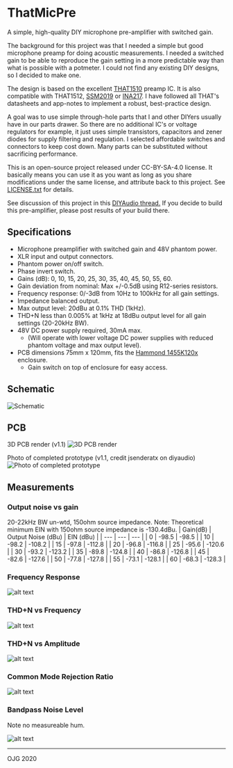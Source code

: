 ThatMicPre
=====
A simple, high-quality DIY microphone pre-amplifier with switched gain.

The background for this project was that I needed a simple but good microphone preamp for doing acoustic measurements. I needed a switched gain to be able to reproduce the gain setting in a more predictable way than what is possible with a potmeter. I could not find any existing DIY designs, so I decided to make one.

The design is based on the excellent [THAT1510](http://www.thatcorp.com/1510-1512_Audio_Preamplifier_ICs.shtml) preamp IC. It is also compatible with THAT1512, [SSM2019](https://www.analog.com/en/products/ssm2019.html) or [INA217](https://www.ti.com/product/INA217). I have followed all THAT's datasheets and app-notes to implement a robust, best-practice design.

A goal was to use simple through-hole parts that I and other DIYers usually have in our parts drawer. So there are no additional IC's or voltage regulators for example, it just uses simple transistors, capacitors and zener diodes for supply filtering and regulation. I selected affordable switches and connectors to keep cost down. Many parts can be substituted without sacrificing performance.

This is an open-source project released under CC-BY-SA-4.0 license. It basically means you can use it as you want as long as you share modifications under the same license, and attribute back to this project. See [LICENSE.txt](../blob/master/LICENSE.txt) for details.

See discussion of this project in this [DIYAudio thread.](https://www.diyaudio.com/forums/equipment-and-tools/356317-thatmicpre-source-mic-preamp.html) If you decide to build this pre-amplifier, please post results of your build there.

Specifications
-----
* Microphone preamplifier with switched gain and 48V phantom power.
* XLR input and output connectors.
* Phantom power on/off switch.
* Phase invert switch.
* Gains (dB): 0, 10, 15, 20, 25, 30, 35, 40, 45, 50, 55, 60.
* Gain deviation from nominal: Max +/-0.5dB using R12-series resistors.
* Frequency response: 0/-3dB from 10Hz to 100kHz for all gain settings.
* Impedance balanced output.
* Max output level: 20dBu at 0.1% THD (1kHz).
* THD+N less than 0.005% at 1kHz at 18dBu output level for all gain settings (20-20kHz BW).
* 48V DC power supply required, 30mA max. 
  * (Will operate with lower voltage DC power supplies with reduced phantom voltage and max output level).
* PCB dimensions 75mm x 120mm, fits the [Hammond 1455K120x](https://www.hammfg.com/part/1455K1201) enclosure.
  * Gain switch on top of enclosure for easy access.

Schematic
-----
![Schematic](https://github.com/ojg/thatmicpre/blob/master/plots/thatmicpre_schematic.png "Schematic")

PCB
-----
3D PCB render (v1.1)
![3D PCB render ](https://github.com/ojg/thatmicpre/blob/master/plots/thatmicpre_3dview.png "PCB 3D view")

Photo of completed prototype (v1.1, credit jsenderatx on diyaudio)
![Photo of completed prototype ](https://github.com/ojg/thatmicpre/blob/master/docs/thatmicpre_pcb_v1_1.png "PCB photo")

Measurements
-----
### Output noise vs gain
20-22kHz BW un-wtd, 150ohm source impedance.
Note: Theoretical minimum EIN with 150ohm source impedance is -130.4dBu.
| Gain(dB) | Output Noise (dBu) | EIN (dBu) |
| --- | --- | --- |
| 0 | -98.5 | -98.5 |
| 10 | -98.2 | -108.2 |
| 15 | -97.8 | -112.8 |
| 20 | -96.8 | -116.8 |
| 25 | -95.6 | -120.6 |
| 30 | -93.2 | -123.2 |
| 35 | -89.8 | -124.8 |
| 40 | -86.8 | -126.8 |
| 45 | -82.6 | -127.6 |
| 50 | -77.8 | -127.8 |
| 55 | -73.1 | -128.1 |
| 60 | -68.3 | -128.3 |

### Frequency Response
![alt text](https://github.com/ojg/thatmicpre/blob/master/docs/freqresp_vs_gain.png "Frequency response")

### THD+N vs Frequency
![alt text](https://github.com/ojg/thatmicpre/blob/master/docs/thdvsfreq_vs_gain.png "THDN vs frequency")

### THD+N vs Amplitude
![alt text](https://github.com/ojg/thatmicpre/blob/master/docs/thdvsamp_vs_gain.png "THDN vs amplitude")

### Common Mode Rejection Ratio
![alt text](https://github.com/ojg/thatmicpre/blob/master/docs/cmrr_vs_gain.png "CMRR")

### Bandpass Noise Level
Note no measureable hum.

![alt text](https://github.com/ojg/thatmicpre/blob/master/docs/bandpassnoise_vs_freq_vs_gain.png "Bandpass")

---
OJG 2020
